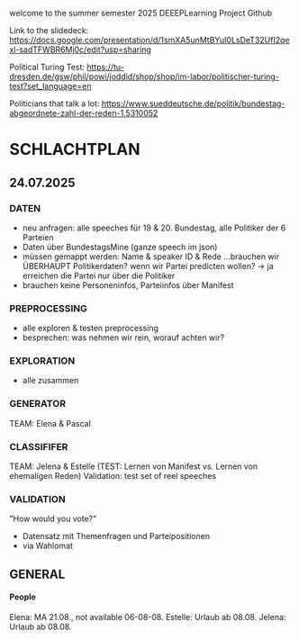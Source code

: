 welcome to the summer semester 2025 DEEEPLearning Project Github

Link to the slidedeck: https://docs.google.com/presentation/d/1smXA5unMtBYuI0LsDeT32UfI2qexl-sadTFWBR6Mj0c/edit?usp=sharing

Political Turing Test: https://tu-dresden.de/gsw/phil/powi/joddid/shop/shop/im-labor/politischer-turing-test?set_language=en

Politicians that talk a lot: https://www.sueddeutsche.de/politik/bundestag-abgeordnete-zahl-der-reden-1.5310052

# SCHLACHTPLAN

## 24.07.2025

### DATEN
- neu anfragen: alle speeches für 19 & 20. Bundestag, alle Politiker der 6 Parteien
-  Daten über BundestagsMine (ganze speech im json)
  - müssen gemappt werden: Name & speaker ID & Rede
...brauchen wir ÜBERHAUPT Politikerdaten? wenn wir Partei predicten wollen? -> ja erreichen die Partei nur über die Politiker
- brauchen keine Personeninfos, Parteiinfos über Manifest

### PREPROCESSING
- alle exploren & testen preprocessing
- besprechen: was nehmen wir rein, worauf achten wir?

### EXPLORATION
- alle zusammen

### GENERATOR
TEAM: Elena & Pascal

### CLASSIFIFER
TEAM: Jelena & Estelle
(TEST: Lernen von Manifest vs. Lernen von ehemaligen Reden)
Validation: test set of reel speeches


### VALIDATION
"How would you vote?"
- Datensatz mit Themenfragen und Parteipositionen
- via Wahlomat


## GENERAL 

#### People
Elena: MA 21.08., not available 06-08-08.
Estelle: Urlaub ab 08.08.
Jelena: Urlaub ab 08.08.
